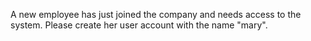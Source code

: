 A new employee has just joined the company and needs access to the system. Please create her user account with the name "mary".
